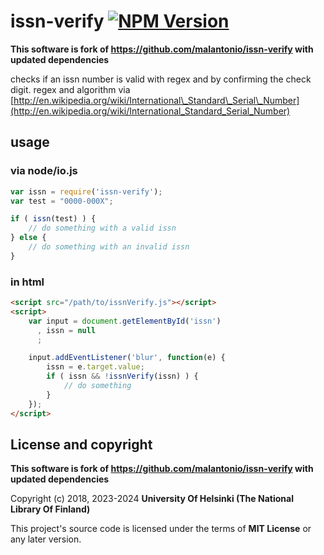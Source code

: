 # issn-verify [![NPM Version](https://img.shields.io/npm/v/@natlibfi/issn-verify.svg)](https://npmjs.org/package/@natlibfi/issn-verify)

**This software is fork of https://github.com/malantonio/issn-verify with updated dependencies**

checks if an issn number is valid with regex and by confirming the check digit. regex and algorithm via [http://en.wikipedia.org/wiki/International\_Standard\_Serial\_Number](http://en.wikipedia.org/wiki/International_Standard_Serial_Number)

## usage

### via node/io.js

```javascript
var issn = require('issn-verify');
var test = "0000-000X";

if ( issn(test) ) {
    // do something with a valid issn
} else {
    // do something with an invalid issn
}
```

### in html
```html
<script src="/path/to/issnVerify.js"></script>
<script>
    var input = document.getElementById('issn')
      , issn = null
      ;

    input.addEventListener('blur', function(e) {
        issn = e.target.value;
        if ( issn && !issnVerify(issn) ) {
            // do something
        }
    });
</script>
```

## License and copyright
**This software is fork of https://github.com/malantonio/issn-verify with updated dependencies**

Copyright (c) 2018, 2023-2024 **University Of Helsinki (The National Library Of Finland)**

This project's source code is licensed under the terms of **MIT License** or any later version.